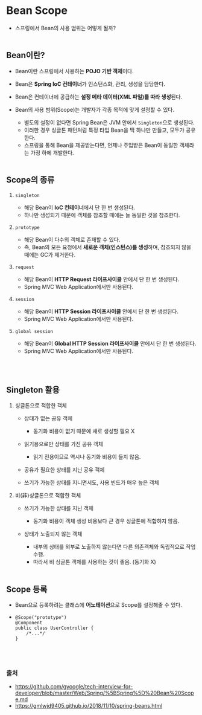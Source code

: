 # Bean Scope
- 스프링에서 Bean의 사용 범위는 어떻게 될까?
<br></br>

## Bean이란?
- Bean이란 스프링에서 사용하는 **POJO 기반 객체**이다.

- Bean은 **Spring IoC 컨테이너**가 인스턴스화, 관리, 생성을 담당한다.

- Bean은 컨테이너에 공급하는 **설정 메타 데이터(XML 파일)를 따라 생성**된다.

- Bean의 사용 범위(Scope)는 개발자가 각종 목적에 맞게 설정할 수 있다.
    - 별도의 설정이 없다면 Spring Bean은 JVM 안에서 `Singleton`으로 생성된다.
    - 이러한 경우 싱글톤 패턴처럼 특정 타입 Bean을 딱 하나만 만들고, 모두가 공유한다.
    - 스프링을 통해 Bean을 제공받는다면, 언제나 주입받은 Bean이 동일한 객체라는 가정 하에 개발한다.
<br></br>

## Scope의 종류
1. `singleton`
    - 해당 Bean이 **IoC 컨테이너**에서 단 한 번 생성된다.
    - 하나만 생성되기 때문에 객체를 참조할 때에는 늘 동일한 것을 참조한다.

2. `prototype`
    - 해당 Bean이 다수의 객체로 존재할 수 있다.
    - 즉, Bean의 모든 요청에서 **새로운 객체(인스턴스)를 생성**하며, 참조되지 않을 때에는 GC가 제거한다.

3. `request`
    - 해당 Bean이 **HTTP Request 라이프사이클** 안에서 단 한 번 생성된다.
    - Spring MVC Web Application에서만 사용된다.

4. `session`
    - 해당 Bean이 **HTTP Session 라이프사이클** 안에서 단 한 번 생성된다.
    - Spring MVC Web Application에서만 사용된다.

5. `global session`
    - 해당 Bean이 **Global HTTP Session 라이프사이클** 안에서 단 한 번 생성된다.
    - Spring MVC Web Application에서만 사용된다.

<br></br>

## Singleton 활용
1. 싱글톤으로 적합한 객체
    - 상태가 없는 공유 객체
        - 동기화 비용이 없기 때문에 새로 생성할 필요 X

    - 읽기용으로만 상태를 가진 공유 객체
        - 읽기 전용이므로 역시나 동기화 비용이 들지 않음.

    - 공유가 필요한 상태를 지닌 공유 객체

    - 쓰기가 가능한 상태를 지니면서도, 사용 빈드가 매우 높은 객체

2. 비(非)싱글톤으로 적합한 객체
    - 쓰기가 가능한 상태를 지닌 객체
        - 동기화 비용이 객체 생성 비용보다 큰 경우 싱글톤에 적합하지 않음.

    - 상태가 노출되지 않는 객체
        - 내부의 상태를 외부로 노출하지 않는다면 다른 의존객체와 독립적으로 작업 수행.
        - 따라서 비 싱글톤 객체를 사용하는 것이 좋음. (동기화 X)
<br></br>

## Scope 등록
- Bean으로 등록하려는 클래스에 **어노테이션**으로 Scope를 설정해줄 수 있다.
-   ```
    @Scope("prototype")
    @Component
    public class UserController {
        /*...*/
    }
    ```
<br></br>

### 출처
- https://github.com/gyoogle/tech-interview-for-developer/blob/master/Web/Spring/%5BSpring%5D%20Bean%20Scope.md
- https://gmlwjd9405.github.io/2018/11/10/spring-beans.html